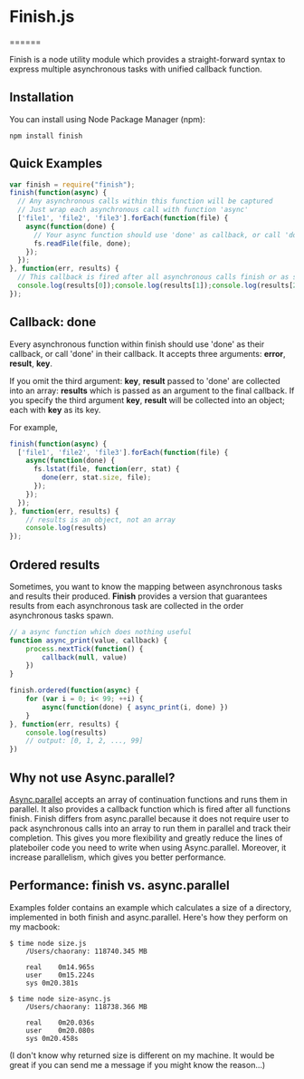 # Finish.js
======

Finish is a node utility module which provides a straight-forward syntax to express multiple asynchronous tasks with unified callback function.

## Installation
You can install using Node Package Manager (npm):

    npm install finish

## Quick Examples
```javascript
var finish = require("finish");
finish(function(async) { 
  // Any asynchronous calls within this function will be captured
  // Just wrap each asynchronous call with function 'async'
  ['file1', 'file2', 'file3'].forEach(function(file) {
    async(function(done) { 
      // Your async function should use 'done' as callback, or call 'done' in its callback
      fs.readFile(file, done); 
    });
  });
}, function(err, results) {
  // This callback is fired after all asynchronous calls finish or as soon as an error occurs
  console.log(results[0]);console.log(results[1]);console.log(results[2]);
});
```

## Callback: done

Every asynchronous function within finish should use 'done' as their callback, or call 'done' in their callback. It accepts three arguments: __error__, __result__, __key__.

If you omit the third argument: __key__, __result__ passed to 'done' are collected into an array: __results__ which is passed as an argument to the final callback. If you specify the third argument __key__, __result__ will be collected into an object; each with __key__ as its key. 

For example,
```javascript
finish(function(async) { 
  ['file1', 'file2', 'file3'].forEach(function(file) {
    async(function(done) { 
      fs.lstat(file, function(err, stat) {
        done(err, stat.size, file);
      }); 
    });
  });
}, function(err, results) {
	// results is an object, not an array
	console.log(results)
});
```

## Ordered results
Sometimes, you want to know the mapping between asynchronous tasks and results their produced.
__Finish__ provides a version that guarantees results from each asynchronous task are collected in the order asynchronous tasks spawn. 

```javascript
// a async function which does nothing useful
function async_print(value, callback) {
	process.nextTick(function() {
		callback(null, value)
	})
}

finish.ordered(function(async) { 
	for (var i = 0; i< 99; ++i) {
		async(function(done) { async_print(i, done) })
	}
}, function(err, results) {
	console.log(results)
	// output: [0, 1, 2, ..., 99]
})
```

## Why not use Async.parallel?

[Async.parallel](http://github.com/caolan/async#parallel) accepts an array of continuation functions and runs them in parallel. It also provides a callback function which is fired after all functions finish. 
Finish differs from async.parallel because it does not require user to pack asynchronous calls into an array to run them in parallel and track their completion. This gives you more flexibility and greatly reduce the lines of plateboiler code you need to write when using Async.parallel.
Moreover, it increase parallelism, which gives you better performance.

## Performance: finish vs. async.parallel

Examples folder contains an example which calculates a size of a directory, implemented in both finish and async.parallel.
Here's how they perform on my macbook:

    $ time node size.js 
		/Users/chaorany: 118740.345 MB

		real	0m14.965s
		user	0m15.224s
		sys	0m20.381s
    
    $ time node size-async.js 
		/Users/chaorany: 118738.366 MB

		real	0m20.036s
		user	0m20.080s
		sys	0m20.458s

(I don't know why returned size is different on my machine. It would be great if you can send me a message if you might know the reason...)

